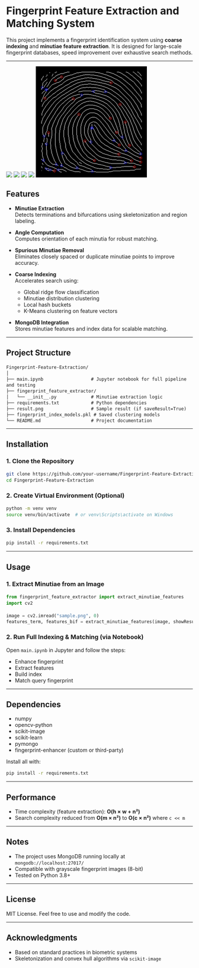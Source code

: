 # Fingerprint Feature Extraction and Matching System

This project implements a fingerprint identification system using **coarse indexing** and **minutiae feature extraction**. It is designed for large-scale fingerprint databases, speed improvement over exhaustive search methods.

---
![](assets/Screenshot1.png)
![](assets/Screenshot2.png)
![](assets/Screenshot3.png)
![](assets/Screenshot4.png)
![](assets/result.png)
## Features

- **Minutiae Extraction**  
  Detects terminations and bifurcations using skeletonization and region labeling.

- **Angle Computation**  
  Computes orientation of each minutia for robust matching.

- **Spurious Minutiae Removal**  
  Eliminates closely spaced or duplicate minutiae points to improve accuracy.

- **Coarse Indexing**  
  Accelerates search using:
  - Global ridge flow classification
  - Minutiae distribution clustering
  - Local hash buckets
  - K-Means clustering on feature vectors

- **MongoDB Integration**  
  Stores minutiae features and index data for scalable matching.

---

## Project Structure

```
Fingerprint-Feature-Extraction/
│
├── main.ipynb                  # Jupyter notebook for full pipeline and testing
├── fingerprint_feature_extractor/
│   └── __init__.py             # Minutiae extraction logic
├── requirements.txt            # Python dependencies
├── result.png                  # Sample result (if saveResult=True)
├── fingerprint_index_models.pkl # Saved clustering models
└── README.md                   # Project documentation
```

---

## Installation

### 1. Clone the Repository

```bash
git clone https://github.com/your-username/Fingerprint-Feature-Extraction.git
cd Fingerprint-Feature-Extraction
```

### 2. Create Virtual Environment (Optional)

```bash
python -m venv venv
source venv/bin/activate  # or venv\Scripts\activate on Windows
```

### 3. Install Dependencies

```bash
pip install -r requirements.txt
```

---

## Usage

### 1. Extract Minutiae from an Image

```python
from fingerprint_feature_extractor import extract_minutiae_features
import cv2

image = cv2.imread("sample.png", 0)
features_term, features_bif = extract_minutiae_features(image, showResult=True)
```

### 2. Run Full Indexing & Matching (via Notebook)

Open `main.ipynb` in Jupyter and follow the steps:
- Enhance fingerprint
- Extract features
- Build index
- Match query fingerprint

---

## Dependencies

- numpy
- opencv-python
- scikit-image
- scikit-learn
- pymongo
- fingerprint-enhancer (custom or third-party)

Install all with:

```bash
pip install -r requirements.txt
```

---

## Performance

- Time complexity (feature extraction): **O(h × w + n²)**  
- Search complexity reduced from **O(m × n²)** to **O(c × n²)** where `c << m`

---

## Notes

- The project uses MongoDB running locally at `mongodb://localhost:27017/`
- Compatible with grayscale fingerprint images (8-bit)
- Tested on Python 3.8+

---

## License

MIT License. Feel free to use and modify the code.

---

## Acknowledgments

- Based on standard practices in biometric systems
- Skeletonization and convex hull algorithms via `scikit-image`
